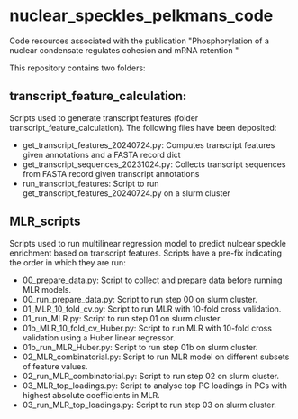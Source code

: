 # nuclear_speckles_pelkmans_code
Code resources associated with the publication "Phosphorylation of a nuclear condensate regulates cohesion and mRNA retention "

This repository contains two folders:

## transcript_feature_calculation:
Scripts used to generate transcript features (folder transcript_feature_calculation). The following files have been deposited:
  - get_transcript_features_20240724.py: Computes transcript features given annotations and a FASTA record dict
  - get_transcript_sequences_20231024.py: Collects transcript sequences from FASTA record given transcript annotations
  - run_transcript_features: Script to run get_transcript_features_20240724.py on a slurm cluster

## MLR_scripts
Scripts used to run multilinear regression model to predict nulcear speckle enrichment based on transcript features. Scripts have a pre-fix indicating the order in which they are run:
  
  - 00_prepare_data.py: Script to collect and prepare data before running MLR models.
  - 00_run_prepare_data.py: Script to run step 00 on slurm cluster.
  - 01_MLR_10_fold_cv.py: Script to run MLR with 10-fold cross validation. 
  - 01_run_MLR.py: Script to run step 01 on slurm cluster.
  - 01b_MLR_10_fold_cv_Huber.py: Script to run MLR with 10-fold cross validation using a Huber linear regressor. 
  - 01b_run_MLR_Huber.py: Script to run step 01b on slurm cluster.
  - 02_MLR_combinatorial.py: Script to run MLR model on different subsets of feature values.
  - 02_run_MLR_combinatorial.py: Script to run step 02 on slurm cluster.
  - 03_MLR_top_loadings.py: Script to analyse top PC loadings in PCs with highest absolute coefficients in MLR.
  - 03_run_MLR_top_loadings.py: Script to run step 03 on slurm cluster.
